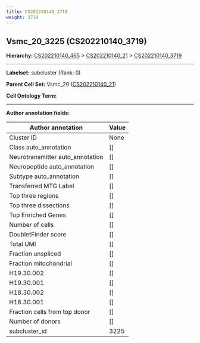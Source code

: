 ```yaml
---
title: CS202210140_3719
weight: 3719
---
```

## Vsmc_20_3225 (CS202210140_3719)
<b>Hierarchy: </b>
[CS202210140_465](cell_sets/CS202210140_465.md) >
[CS202210140_21](cell_sets/CS202210140_21.md) >
[CS202210140_3719](cell_sets/CS202210140_3719.md)

---


**Labelset:** subcluster (Rank: 0)

**Parent Cell Set:** Vsmc_20 ([CS202210140_21](cell_sets/CS202210140_21.md))



**Cell Ontology Term:** 

[MARKER GENES.]: #


---

[TRANSFERRED ANNOTATIONS.]: #


[AUTHOR ANNOTATION FIELDS.]: #


**Author annotation fields:**

| Author annotation | Value |
|-------------------|-------|
|Cluster ID|None|
|Class auto_annotation|[]|
|Neurotransmitter auto_annotation|[]|
|Neuropeptide auto_annotation|[]|
|Subtype auto_annotation|[]|
|Transferred MTG Label|[]|
|Top three regions|[]|
|Top three dissections|[]|
|Top Enriched Genes|[]|
|Number of cells|[]|
|DoubletFinder score|[]|
|Total UMI|[]|
|Fraction unspliced|[]|
|Fraction mitochondrial|[]|
|H19.30.002|[]|
|H19.30.001|[]|
|H18.30.002|[]|
|H18.30.001|[]|
|Fraction cells from top donor|[]|
|Number of donors|[]|
|subcluster_id|3225|
